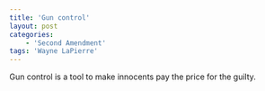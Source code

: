 ```yaml
---
title: 'Gun control'
layout: post
categories:
    - 'Second Amendment'
tags: 'Wayne LaPierre'
---
```


Gun control is a tool to make innocents pay the price for the guilty.